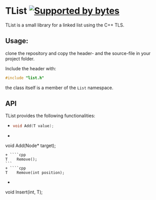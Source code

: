 # TList [![Supported by bytes](http://art.bytes.gq/badge.svg)](https://bytes.gq)

TList is a small library for a linked list using the C++ TLS.

## Usage:
clone the repository and copy the header- and the source-file
in your project folder.

Include the header with:

```cpp
#include "list.h"
```
the class itself is a member of the ```List``` namespace.

## API

TList provides the following functionalities:

+ ````cpp
  void Add(T value); 
  ````
+ ````cpp
void Add(Node* target); 
````
+ ````cpp
T    Remove(); 
```
+ ````cpp
T    Remove(int position); 
````
+ ````cpp
void Insert(int, T); 
````
